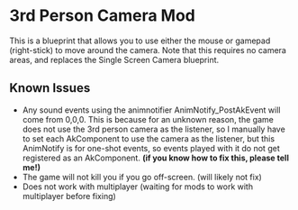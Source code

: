 # 3rd Person Camera Mod
This is a blueprint that allows you to use either the mouse or gamepad (right-stick) to move around the camera. Note that this requires no camera areas, and replaces the Single Screen Camera blueprint.
## Known Issues
* Any sound events using the animnotifier AnimNotify_PostAkEvent will come from 0,0,0. This is because for an unknown reason, the game does not use the 3rd person camera as the listener, so I manually have to set each AkComponent to use the camera as the listener, but this AnimNotify is for one-shot events, so events played with it do not get registered as an AkComponent. **(if you know how to fix this, please tell me!)**
* The game will not kill you if you go off-screen. (will likely not fix)
* Does not work with multiplayer (waiting for mods to work with multiplayer before fixing)
